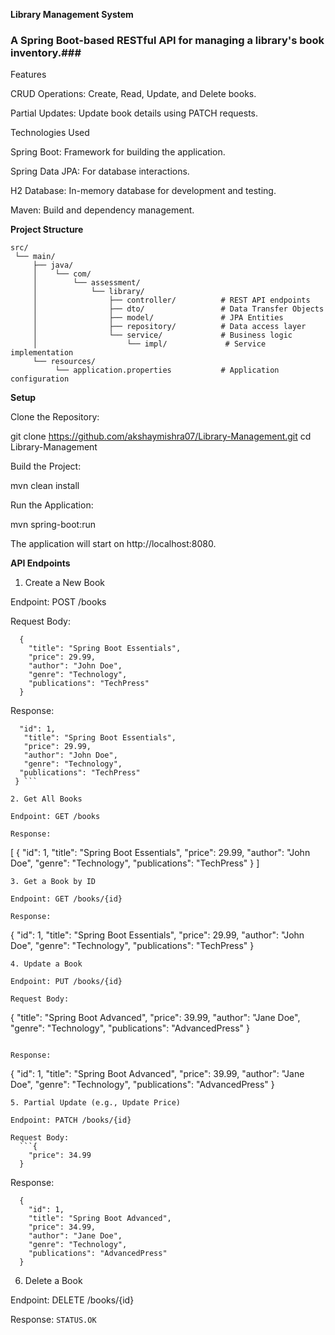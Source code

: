 **Library Management System**

### A Spring Boot-based RESTful API for managing a library's book inventory.###

Features

CRUD Operations: Create, Read, Update, and Delete books.

Partial Updates: Update book details using PATCH requests.

Technologies Used

Spring Boot: Framework for building the application.

Spring Data JPA: For database interactions.

H2 Database: In-memory database for development and testing.

Maven: Build and dependency management.

**Project Structure**

```
src/
 └── main/
     ├── java/
     │    └── com/
     │        └── assessment/
     │            └── library/
     │                ├── controller/          # REST API endpoints
     │                ├── dto/                 # Data Transfer Objects
     │                ├── model/               # JPA Entities
     │                ├── repository/          # Data access layer
     │                └── service/             # Business logic
     │                    └── impl/             # Service implementation
     └── resources/
          └── application.properties           # Application configuration
```

**Setup**

Clone the Repository:

git clone https://github.com/akshaymishra07/Library-Management.git
cd Library-Management


Build the Project:

mvn clean install


Run the Application:

mvn spring-boot:run


The application will start on http://localhost:8080.

**API Endpoints**
1. Create a New Book

Endpoint: POST /books

Request Body:
```
  {
    "title": "Spring Boot Essentials",
    "price": 29.99,
    "author": "John Doe",
    "genre": "Technology",
    "publications": "TechPress"
  }
```

Response:

 ``` {
   "id": 1,
    "title": "Spring Boot Essentials",
    "price": 29.99,
    "author": "John Doe",
    "genre": "Technology",
   "publications": "TechPress"
  } ```

2. Get All Books

Endpoint: GET /books

Response:
```
[
    {
      "id": 1,
      "title": "Spring Boot Essentials",
      "price": 29.99,
      "author": "John Doe",
      "genre": "Technology",
      "publications": "TechPress"
    }
  ]
```
3. Get a Book by ID

Endpoint: GET /books/{id}

Response:
```
  {
    "id": 1,
    "title": "Spring Boot Essentials",
    "price": 29.99,
    "author": "John Doe",
    "genre": "Technology",
    "publications": "TechPress"
  }
```
4. Update a Book

Endpoint: PUT /books/{id}

Request Body:
```
  {
    "title": "Spring Boot Advanced",
    "price": 39.99,
    "author": "Jane Doe",
    "genre": "Technology",
    "publications": "AdvancedPress"
  }
```

Response:
```
  {
    "id": 1,
    "title": "Spring Boot Advanced",
    "price": 39.99,
    "author": "Jane Doe",
    "genre": "Technology",
    "publications": "AdvancedPress"
  }
```
5. Partial Update (e.g., Update Price)

Endpoint: PATCH /books/{id}

Request Body:
  ```{
    "price": 34.99
  }
```

Response:
```
  {
    "id": 1,
    "title": "Spring Boot Advanced",
    "price": 34.99,
    "author": "Jane Doe",
    "genre": "Technology",
    "publications": "AdvancedPress"
  }
```
6. Delete a Book

Endpoint: DELETE /books/{id}

Response:
```STATUS.OK```
